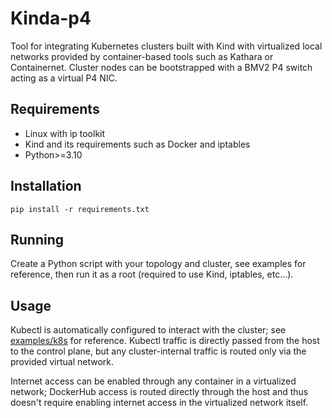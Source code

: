# Kinda-p4


Tool for integrating Kubernetes clusters built with Kind with virtualized local networks provided by container-based tools such as Kathara or Containernet. Cluster nodes can be bootstrapped with a BMV2 P4 switch acting as a virtual P4 NIC.

## Requirements
- Linux with ip toolkit
- Kind and its requirements such as Docker and iptables
- Python>=3.10


## Installation

`pip install -r requirements.txt`

## Running

Create a Python script with your topology and cluster, see examples for reference, then run it as a root (required to use Kind, iptables, etc...).

## Usage

Kubectl is automatically configured to interact with the cluster; see [examples/k8s](examples/k8s) for reference. Kubectl traffic is directly passed from the host to the control plane, but any cluster-internal traffic is routed only via the provided virtual network.


Internet access can be enabled through any container in a virtualized network; DockerHub access is routed directly through the host and thus doesn't require enabling internet access in the virtualized network itself.
